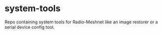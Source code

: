 # system-tools
Repo containing system tools for Radio-Meshnet like an image restorer or a serial device config tool.

